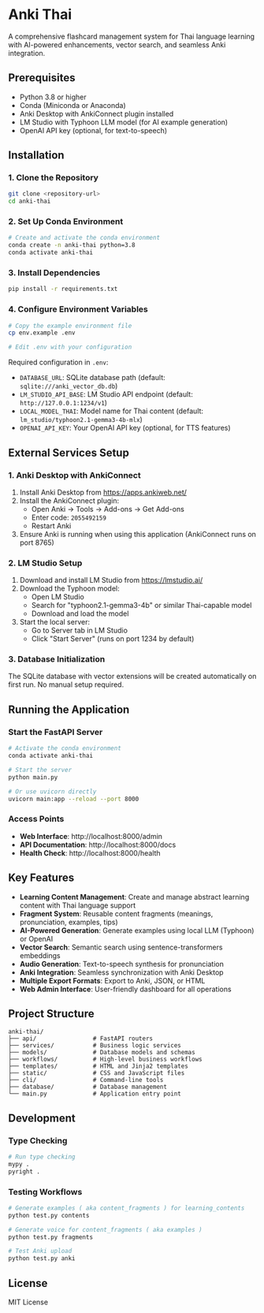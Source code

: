 # Anki Thai

A comprehensive flashcard management system for Thai language learning with AI-powered enhancements, vector search, and seamless Anki integration.

## Prerequisites

- Python 3.8 or higher
- Conda (Miniconda or Anaconda)
- Anki Desktop with AnkiConnect plugin installed
- LM Studio with Typhoon LLM model (for AI example generation)
- OpenAI API key (optional, for text-to-speech)

## Installation

### 1. Clone the Repository

```bash
git clone <repository-url>
cd anki-thai
```

### 2. Set Up Conda Environment

```bash
# Create and activate the conda environment
conda create -n anki-thai python=3.8
conda activate anki-thai
```

### 3. Install Dependencies

```bash
pip install -r requirements.txt
```

### 4. Configure Environment Variables

```bash
# Copy the example environment file
cp env.example .env

# Edit .env with your configuration
```

Required configuration in `.env`:
- `DATABASE_URL`: SQLite database path (default: `sqlite:///anki_vector_db.db`)
- `LM_STUDIO_API_BASE`: LM Studio API endpoint (default: `http://127.0.0.1:1234/v1`)
- `LOCAL_MODEL_THAI`: Model name for Thai content (default: `lm_studio/typhoon2.1-gemma3-4b-mlx`)
- `OPENAI_API_KEY`: Your OpenAI API key (optional, for TTS features)

## External Services Setup

### 1. Anki Desktop with AnkiConnect

1. Install Anki Desktop from https://apps.ankiweb.net/
2. Install the AnkiConnect plugin:
   - Open Anki → Tools → Add-ons → Get Add-ons
   - Enter code: `2055492159`
   - Restart Anki
3. Ensure Anki is running when using this application (AnkiConnect runs on port 8765)

### 2. LM Studio Setup

1. Download and install LM Studio from https://lmstudio.ai/
2. Download the Typhoon model:
   - Open LM Studio
   - Search for "typhoon2.1-gemma3-4b" or similar Thai-capable model
   - Download and load the model
3. Start the local server:
   - Go to Server tab in LM Studio
   - Click "Start Server" (runs on port 1234 by default)

### 3. Database Initialization

The SQLite database with vector extensions will be created automatically on first run. No manual setup required.

## Running the Application

### Start the FastAPI Server

```bash
# Activate the conda environment
conda activate anki-thai

# Start the server
python main.py

# Or use uvicorn directly
uvicorn main:app --reload --port 8000
```

### Access Points

- **Web Interface**: http://localhost:8000/admin
- **API Documentation**: http://localhost:8000/docs
- **Health Check**: http://localhost:8000/health

## Key Features

- **Learning Content Management**: Create and manage abstract learning content with Thai language support
- **Fragment System**: Reusable content fragments (meanings, pronunciation, examples, tips)
- **AI-Powered Generation**: Generate examples using local LLM (Typhoon) or OpenAI
- **Vector Search**: Semantic search using sentence-transformers embeddings
- **Audio Generation**: Text-to-speech synthesis for pronunciation
- **Anki Integration**: Seamless synchronization with Anki Desktop
- **Multiple Export Formats**: Export to Anki, JSON, or HTML
- **Web Admin Interface**: User-friendly dashboard for all operations

## Project Structure

```
anki-thai/
├── api/                # FastAPI routers
├── services/           # Business logic services
├── models/             # Database models and schemas
├── workflows/          # High-level business workflows
├── templates/          # HTML and Jinja2 templates
├── static/             # CSS and JavaScript files
├── cli/                # Command-line tools
├── database/           # Database management
└── main.py             # Application entry point
```

## Development

### Type Checking

```bash
# Run type checking
mypy .
pyright .
```

### Testing Workflows

```bash
# Generate examples ( aka content_fragments ) for learning_contents
python test.py contents

# Generate voice for content_fragments ( aka examples )
python test.py fragments

# Test Anki upload
python test.py anki
```

## License

MIT License
